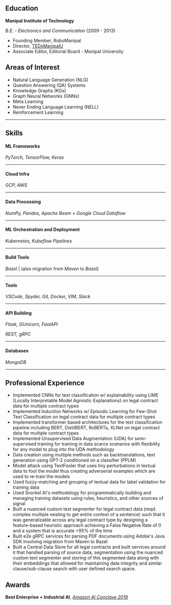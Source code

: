 ## Education

**Manipal Institute of Technology**

_B.E. - Electronics and Communication_ (2009 - 2013)

* Founding Member, RoboManipal
* Director, [TEDxManipalU](https://www.ted.com/tedx/events/6308)
* Associate Editor, Editorial Board - Manipal University


## Areas of Interest

* Natural Language Generation (NLG)
* Question Answering (QA) Systems
* Knowledge Graphs (KGs)
* Graph Neural Networks (GNNs)
* Meta Learning
* Never Ending Language Learning (NELL)
* Reinforcement Learning

* * *

## Skills

#### ML Frameworks
_PyTorch, TensorFlow, Keras_

* * *

#### Cloud Infra
_GCP, AWS_

* * *

#### Data Processing
_NumPy, Pandas, Apache Beam + Google Cloud Dataflow_

* * *

#### ML Orchestration and Deployment
_Kubernetes, Kubeflow Pipelines_

* * *

#### Build Tools
_Bazel_ | (also migration from _Maven_ to _Bazel_)

* * *

#### Tools
_VSCode, Spyder, Git, Docker, VIM, Slack_

* * *

#### API Building
_Flask, GUnicorn, FastAPI_

_REST, gRPC_

* * *

#### Databases
_MongoDB_

* * *

## Professional Experience

- Implemented CNNs for text classification w/ explainability using LIME (Locally Interpretable Model Agnostic Explanations) on legal contract data for multiple contract types
- Implemented Induction Networks w/ Episodic Learning for Few-Shot Text Classification on legal contract data for multiple contract types
- Implemented transformer based architectures for the text classification pipeline including BERT, DistilBERT, RoBERTa, XLNet on legal contract data for multiple contract types
- Implemented Unsupervised Data Augmentation (UDA) for semi-supervised training for training in data scarce scenarios with flexibility for any model to plug into the UDA methodology
- Data creation using multiple methods such as backtranslations, text generation using GPT-2 conditioned on a classifier (PPLM)
- Model attack using TextFooler that uses tiny perturbations in textual data to fool the model thus creating adverserial examples which are used to re-train the models
- Used fuzzy-matching and grouping of textual data for label validation for training data
- Used Snorkel AI's methodology for programmatically building and managing training datasets using rules, heuristics, and other sources of signal
- Built a nuanced custom text segmenter for legal contract data (reqd. complex multiple nesting to get entire context of a sentence) such that it was generalizable across any legal contract type by designing a feature-based heuristic approach achieving a False Negative Rate of 0 and a system that is accurate >95% of the time
- Built e2e gRPC services for parsing PDF documents using Adobe's Java SDK involving migration from Maven to Bazel
- Built a Central Data Store for all legal contracts and built services around it that handled parsing of source data, segmentation using the nuanced custom text segmenter and storing of this segmented data along with their embeddings that allowed for maintaining data integrity and similar clause/sub-clause search with user defined search space.

## Awards

**Best Enterprise + Industrial AI**, [_Amazon AI Conclave 2019_](https://events.yourstory.com/amazon-ai-conclave-2019)

